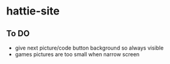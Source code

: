 # hattie-site

## To DO

* give next picture/code button background so always visible
* games pictures are too small when narrow screen
